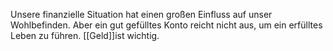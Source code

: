 Unsere finanzielle Situation hat einen großen Einfluss auf unser Wohlbefinden.
Aber ein gut gefülltes Konto reicht nicht aus, um ein erfülltes Leben zu führen. [[Geld]]ist wichtig.

